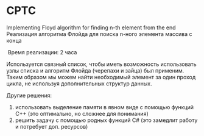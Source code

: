 # CPTC
Implementing Floyd algorithm for finding n-th element from the end
Реализация алгоритма Флойда для поиска n-ного элемента массива с конца

 Время реализации: 2 часа

Используется связный список, чтобы иметь возможность использовать узлы списка и алгоритм Флойда (черепахи и зайца) был применим.
Таким образом мы можем найти необходимый элемент за один проход цикла, не используя дополнительных структур данных.

Другие решения:
1) использовать выделение памяти в явном виде с помощью функций C++ (это оптимально, но сложнее для понимания)
2) решить задачу с помощью родных функций C# (это замедлит работу и потребует доп. ресурсов)
